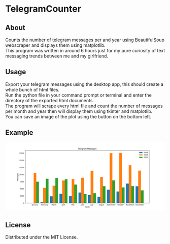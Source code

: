 # TelegramCounter

## About
Counts the number of telegram messages per and year using BeautifulSoup webscraper and displays them using matplotlib.  
This program was written in around 6 hours just for my pure curiosity of text messaging trends between me and my girlfriend.

## Usage
Export your telegram messages using the desktop app, this should create a whole bunch of html files.  
Run the python file in your command prompt or terminal and enter the directory of the exported html documents.  
The program will scrape every html file and count the number of messages per month and year then will display them using tkinter and matplotlib.  
You can save an image of the plot using the button on the bottom left.

## Example
![Example Message Plot](Figure_4.png)

## License
Distributed under the MIT License.
